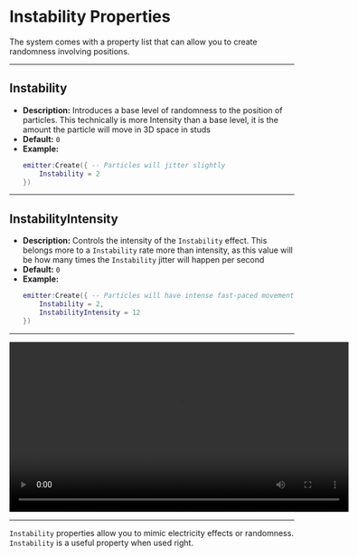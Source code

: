 # Instability Properties

The system comes with a property list that can allow you to create randomness involving positions.

---

## **Instability**

- **Description:** Introduces a base level of randomness to the position of particles. This technically is more Intensity than a base level, it is the amount the particle will move in 3D space in studs
- **Default:** `0`
- **Example:**
  ```lua
  emitter:Create({ -- Particles will jitter slightly
      Instability = 2
  })
  ```

---

## **InstabilityIntensity**

- **Description:** Controls the intensity of the `Instability` effect. This belongs more to a `Instability` rate more than intensity, as this value will be how many times the `Instability` jitter will happen per second
- **Default:** `0`
- **Example:**
  ```lua
  emitter:Create({ -- Particles will have intense fast-paced movement
      Instability = 2,
      InstabilityIntensity = 12
  })
  ```

---

<video width="600" controls>
  <source src="../../media/Instability.mp4" type="video/mp4">
  Your browser does not support the video tag.
</video>

---

`Instability` properties allow you to mimic electricity effects or randomness. `Instability` is a useful property when used right.